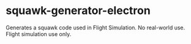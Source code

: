 # squawk-generator-electron
Generates a squawk code used in Flight Simulation. No real-world use. Flight simulation use only.
